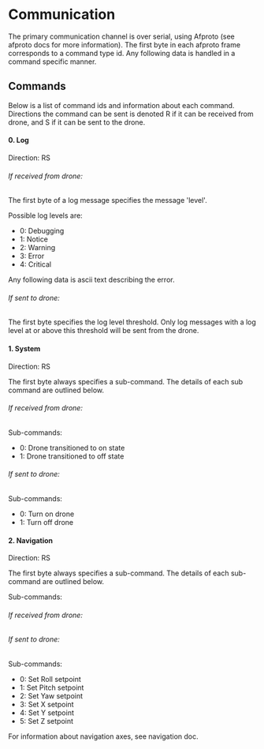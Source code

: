 Communication
=============

The primary communication channel is over serial, using Afproto (see afproto
docs for more information). The first byte in each afproto frame corresponds
to a command type id. Any following data is handled in a command specific
manner.


Commands
--------

Below is a list of command ids and information about each command. Directions
the command can be sent is denoted R if it can be received from drone, and S
if it can be sent to the drone.

#### 0. Log

Direction: RS

###### If received from drone:

The first byte of a log message specifies the message 'level'.

Possible log levels are:
* 0: Debugging
* 1: Notice
* 2: Warning
* 3: Error
* 4: Critical

Any following data is ascii text describing the error.

###### If sent to drone:

The first byte specifies the log level threshold. Only log messages with a log
level at or above this threshold will be sent from the drone.


#### 1. System

Direction: RS

The first byte always specifies a sub-command. The details of each sub command
are outlined below.

###### If received from drone:

Sub-commands:
* 0: Drone transitioned to on state
* 1: Drone transitioned to off state

###### If sent to drone:

Sub-commands:
* 0: Turn on drone
* 1: Turn off drone


#### 2. Navigation

Direction: RS

The first byte always specifies a sub-command. The details of each sub-command
are outlined below.

Sub-commands:

###### If received from drone:


###### If sent to drone:

Sub-commands:

* 0: Set Roll setpoint
* 1: Set Pitch setpoint
* 2: Set Yaw setpoint
* 3: Set X setpoint
* 4: Set Y setpoint
* 5: Set Z setpoint

For information about navigation axes, see navigation doc.
